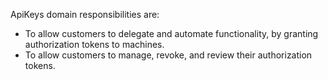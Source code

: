 ApiKeys domain responsibilities are:

 - To allow customers to delegate and automate functionality, by granting authorization tokens to machines.
 - To allow customers to manage, revoke, and review their authorization tokens.